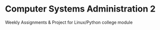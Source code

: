 # Computer Systems Administration 2

Weekly Assignments &amp; Project for Linux/Python college module
